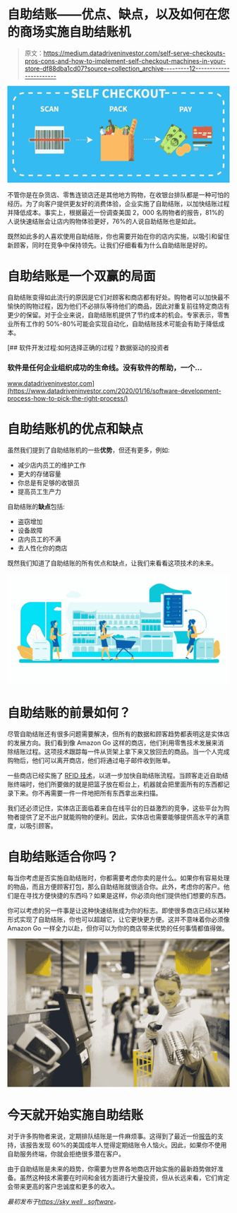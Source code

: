 # 自助结账——优点、缺点，以及如何在您的商场实施自助结账机

> 原文：<https://medium.datadriveninvestor.com/self-serve-checkouts-pros-cons-and-how-to-implement-self-checkout-machines-in-your-store-df88dba1cd07?source=collection_archive---------12----------------------->

![](img/2dff6461d51ac7ff71d9d9b930e4aeac.png)

不管你是在杂货店、零售连锁店还是其他地方购物，在收银台排队都是一种可怕的经历。为了向客户提供更友好的消费体验，企业实施了自助结账，以加快结账过程并降低成本。事实上，根据最近一份调查美国 2，000 名购物者的报告，81%的人说快速结账会让店内购物体验更好，76%的人说自助结账也是如此。

既然如此多的人喜欢使用自助结账，你也需要开始在你的店内实施，以吸引和留住新顾客，同时在竞争中保持领先。让我们仔细看看为什么自助结账是好的。

# 自助结账是一个双赢的局面

自助结账变得如此流行的原因是它们对顾客和商店都有好处。购物者可以加快最不愉快的购物过程，因为他们不必排队等待他们的商品，因此对重复前往特定商店有更少的保留。对于企业来说，自助结账机提供了节约成本的机会。专家表示，零售业所有工作的 50%-80%可能会实现自动化，自助结账技术可能会有助于降低成本。

[](https://www.datadriveninvestor.com/2020/01/16/software-development-process-how-to-pick-the-right-process/) [## 软件开发过程:如何选择正确的过程？数据驱动的投资者

### 软件是任何企业组织成功的生命线。没有软件的帮助，一个…

www.datadriveninvestor.com](https://www.datadriveninvestor.com/2020/01/16/software-development-process-how-to-pick-the-right-process/) 

# 自助结账机的优点和缺点

虽然我们提到了自助结账机的一些**优势**，但还有更多，例如:

*   减少店内员工的维护工作
*   更大的存储容量
*   你总是有足够的收银员
*   提高员工生产力

自助结账的**缺点**包括:

*   盗窃增加
*   设备故障
*   店内员工的不满
*   去人性化你的商店

既然我们知道了自助结账的所有优点和缺点，让我们来看看这项技术的未来。

![](img/456f960dbc31f3c95fccc2049f418b98.png)

# 自助结账的前景如何？

尽管自助结账还有很多问题需要解决，但所有的数据和顾客趋势都表明这是实体店的发展方向。我们看到像 Amazon Go 这样的商店，他们利用零售技术发展来消除结账过程。这项技术跟踪每一件从货架上拿下来又放回去的商品。当一个人完成购物后，他们可以离开商店，他们将通过电子邮件收到账单。

一些商店已经实施了 [RFID 技术](https://en.wikipedia.org/wiki/Radio-frequency_identification)，以进一步加快自助结账流程。当顾客走近自助结账终端时，他们所要做的就是把篮子放在柜台上，机器就会把里面所有的东西都记录下来。你不再需要一件一件地把所有东西拿出来扫描。

我们还必须记住，实体店正面临着来自在线平台的日益激烈的竞争，这些平台为购物者提供了足不出户就能购物的便利。因此，实体店也需要能够提供高水平的满意度，以吸引顾客。

# 自助结账适合你吗？

每当你考虑是否实施自助结账时，你都需要考虑你卖的是什么。如果你有容易处理的物品，而且方便顾客打包，那么自助结账就很适合你。此外，考虑你的客户。他们是在寻找方便快捷的东西吗？如果是这样，你必须向他们提供他们想要的东西。

你可以考虑的另一件事是让这种快速结账成为你的标志。即使很多商店已经以某种形式实现了自助结账，你也可以超越它，让它更快更方便。这并不意味着你必须像 Amazon Go 一样全力以赴，但你可以为你的商店带来优势的任何事情都值得做。

![](img/d9685df60c1b6a78dc81102673aba77d.png)

# 今天就开始实施自助结账

对于许多购物者来说，定期排队结账是一件麻烦事。这得到了最近一份[报告](https://www.emarketer.com/content/for-many-consumers-the-in-store-shopping-experience-still-has-flaws)的支持，该报告发现 60%的美国成年人觉得定期结账令人恼火。因此，如果你不使用自助服务终端，你就会拒绝很多潜在客户。

由于自助结账是未来的趋势，你需要为世界各地商店开始实施的最新趋势做好准备。虽然这种技术需要在时间和金钱方面进行大量投资，但从长远来看，它们肯定会带来更高的客户忠诚度和更多的收入。

*最初发布于*[*https://sky well . software*](https://skywell.software/blog/self-serve-checkouts-pros-cons-how-to-implement-in-your-store/)*。*